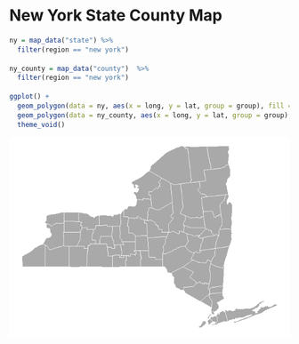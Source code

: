 New York State County Map
================

``` r
ny = map_data("state") %>% 
  filter(region == "new york")

ny_county = map_data("county")  %>% 
  filter(region == "new york")

ggplot() + 
  geom_polygon(data = ny, aes(x = long, y = lat, group = group), fill = "darkgray") + 
  geom_polygon(data = ny_county, aes(x = long, y = lat, group = group), fill = NA, color = "white") +
  theme_void()
```

![](map_files/figure-markdown_github/unnamed-chunk-1-1.png)

